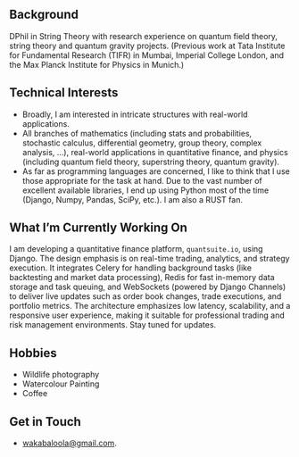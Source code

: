 ## Background

DPhil in String Theory with research experience on quantum field theory, string theory and quantum gravity projects. (Previous work at Tata Institute for Fundamental Research (TIFR) in Mumbai, Imperial College London, and the Max Planck Institute for Physics in Munich.)
  <!-- Experience in training a wide variety of AI models (DataAnnotation Tech) on coding, maths and physics. -->

## Technical Interests

  - Broadly, I am interested in intricate structures with real-world applications.
  - All branches of mathematics (including stats and probabilities, stochastic calculus, differential geometry, group theory, complex analysis, ...), real-world applications in quantitative finance, and physics (including quantum field theory, superstring theory, quantum gravity).
  - As far as programming languages are concerned, I like to think that I use those appropriate for the task at hand.  Due to the vast number of excellent available libraries, I end up using Python most of the time (Django, Numpy, Pandas, SciPy, etc.). I am also a RUST fan.

## What I’m Currently Working On

I am developing a quantitative finance platform, `quantsuite.io`, using Django. The design emphasis is on real-time trading, analytics, and strategy execution. It integrates Celery for handling background tasks (like backtesting and market data processing), Redis for fast in-memory data storage and task queuing, and WebSockets (powered by Django Channels) to deliver live updates such as order book changes, trade executions, and portfolio metrics. The architecture emphasizes low latency, scalability, and a responsive user experience, making it suitable for professional trading and risk management environments. Stay tuned for updates.

## Hobbies

  - Wildlife photography
  - Watercolour Painting
  - Coffee

## Get in Touch

  - [wakabaloola@gmail.com](mailto:wakabaloola@gmail.com).  

<!---
wakabaloola/wakabaloola is a ✨ special ✨ repository because its `README.md` (this file) appears on your GitHub profile.
You can click the Preview link to take a look at your changes.
--->
